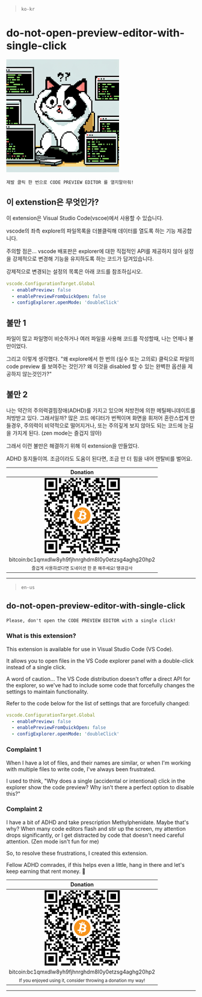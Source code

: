 > `ko-kr`

# do-not-open-preview-editor-with-single-click

<img src="./assets/image-01.webp" width=300>

`제발 클릭 한 번으로 CODE PREVIEW EDITOR 를 열지말아줘!`

## 이 extenstion은 무엇인가?

이 extension은 Visual Studio Code(vscoe)에서 사용할 수 있습니다.

vscode의 좌측 explore의 파일목록을 더블클릭해 데이터를 열도록 하는 기능 제공합니다.

주의할 점은... vscode 배포판은 explorer에 대한 직접적인 API를 제공하지 않아 설정을 강제적으로 변경해 기능을 유지하도록 하는 코드가 담겨있습니다.

강제적으로 변경되는 설정의 목록은 아래 코드를 참조하십시오.


```yaml
vscode.ConfigurationTarget.Global
  - enablePreview: false
  - enablePreviewFromQuickOpen: false
  - configExplorer.openMode: 'doubleClick'
```

## 불만 1 
파일이 많고 파일명이 비슷하거나 여러 파일을 사용해 코드를 작성할때, 나는 언제나 불만이었다.

그리고 이렇게 생각했다.
"왜 explore에서 한 번의 (실수 또는 고의로) 클릭으로 파일의 code preview 를 보여주는 것인가? 왜 이것을 disabled 할 수 있는 완벽한 옵션을 제공하지 않는것인가?"



## 불만 2
나는 약간의 주의력결핌장애(ADHD)를 가지고 있으며 처방전에 의한 메틸페니데이트를 처방받고 있다. 그래서일까? 많은 코드 에디터가 번쩍이며 화면을 휘저어 혼란스럽게 만들경우, 주의력이 비약적으로 떨어지거나, 또는 주의깊게 보지 않아도 되는 코드에 눈길을 가지게 된다. (zen mode는 즐겁지 않아)


그래서 이런 불만은 해결하기 위해 이 extension을 만들었다.

ADHD 동지들이여. 조금이라도 도움이 된다면, 조금 만 더 힘을 내어 렌탈비를 벌어요.

| Donation |
|:--------:|
| <img src="./assets/wallet.png" width="200">             |
| bitcoin:bc1qmxdlw8yh9fjhnrghdm8l0y0etzsg4aghg20hp2      |
| <small>즐겁게 사용하셨다면 도네이션 한 푼 해주세요! 땡큐감사<small> |


---

> `en-us`

## do-not-open-preview-editor-with-single-click

`Please, don't open the CODE PREVIEW EDITOR with a single click!`

### What is this extension?

This extension is available for use in Visual Studio Code (VS Code).

It allows you to open files in the VS Code explorer panel with a double-click instead of a single click.

A word of caution... The VS Code distribution doesn't offer a direct API for the explorer, so we've had to include some code that forcefully changes the settings to maintain functionality.

Refer to the code below for the list of settings that are forcefully changed:

```yaml
vscode.ConfigurationTarget.Global
  - enablePreview: false
  - enablePreviewFromQuickOpen: false
  - configExplorer.openMode: 'doubleClick'
```

### Complaint 1

When I have a lot of files, and their names are similar, or when I'm working with multiple files to write code, I've always been frustrated.

I used to think, 
"Why does a single (accidental or intentional) click in the explorer show the code preview? Why isn't there a perfect option to disable this?"

### Complaint 2

I have a bit of ADHD and take prescription Methylphenidate. Maybe that's why? When many code editors flash and stir up the screen, my attention drops significantly, or I get distracted by code that doesn't need careful attention. (Zen mode isn't fun for me)

So, to resolve these frustrations, I created this extension.

Fellow ADHD comrades, if this helps even a little, hang in there and let's keep earning that rent money. 🍻

> 

| Donation |
|:--------:|
| <img src="./assets/wallet.png" width="200">                                 |
| bitcoin:bc1qmxdlw8yh9fjhnrghdm8l0y0etzsg4aghg20hp2                          |
| <small>If you enjoyed using it, consider throwing a donation my way!<small> |

---